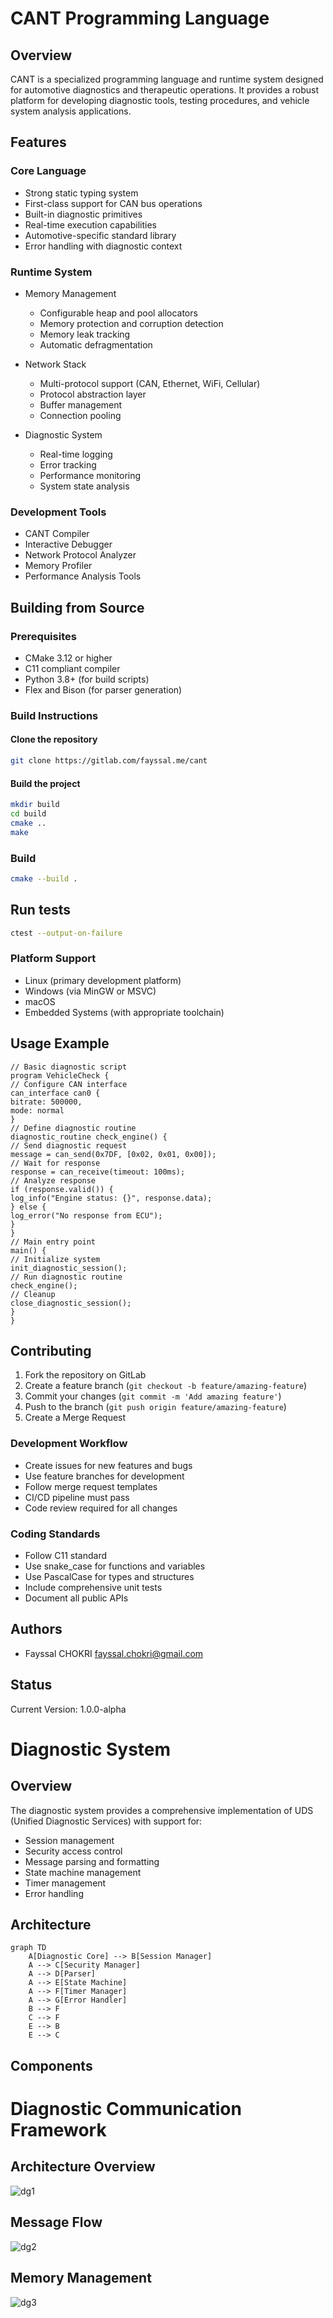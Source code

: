 # CANT Programming Language

## Overview
CANT is a specialized programming language and runtime system designed for automotive diagnostics and therapeutic operations. It provides a robust platform for developing diagnostic tools, testing procedures, and vehicle system analysis applications.

## Features

### Core Language
- Strong static typing system
- First-class support for CAN bus operations
- Built-in diagnostic primitives
- Real-time execution capabilities
- Automotive-specific standard library
- Error handling with diagnostic context

### Runtime System
- Memory Management
  - Configurable heap and pool allocators
  - Memory protection and corruption detection
  - Memory leak tracking
  - Automatic defragmentation

- Network Stack
  - Multi-protocol support (CAN, Ethernet, WiFi, Cellular)
  - Protocol abstraction layer
  - Buffer management
  - Connection pooling

- Diagnostic System
  - Real-time logging
  - Error tracking
  - Performance monitoring
  - System state analysis

### Development Tools
- CANT Compiler
- Interactive Debugger
- Network Protocol Analyzer
- Memory Profiler
- Performance Analysis Tools

## Building from Source

### Prerequisites
- CMake 3.12 or higher
- C11 compliant compiler
- Python 3.8+ (for build scripts)
- Flex and Bison (for parser generation)

### Build Instructions
#### Clone the repository
```bash
git clone https://gitlab.com/fayssal.me/cant
```
#### Build the project
```bash
mkdir build
cd build
cmake ..
make
```
### Build 
```bash 
cmake --build .
```

## Run tests
```bash
ctest --output-on-failure
```
### Platform Support
- Linux (primary development platform)
- Windows (via MinGW or MSVC)
- macOS
- Embedded Systems (with appropriate toolchain)

## Usage Example
```cant
// Basic diagnostic script
program VehicleCheck {
// Configure CAN interface
can_interface can0 {
bitrate: 500000,
mode: normal
}
// Define diagnostic routine
diagnostic_routine check_engine() {
// Send diagnostic request
message = can_send(0x7DF, [0x02, 0x01, 0x00]);
// Wait for response
response = can_receive(timeout: 100ms);
// Analyze response
if (response.valid()) {
log_info("Engine status: {}", response.data);
} else {
log_error("No response from ECU");
}
}
// Main entry point
main() {
// Initialize system
init_diagnostic_session();
// Run diagnostic routine
check_engine();
// Cleanup
close_diagnostic_session();
}
}
``` 

## Contributing
1. Fork the repository on GitLab
2. Create a feature branch (`git checkout -b feature/amazing-feature`)
3. Commit your changes (`git commit -m 'Add amazing feature'`)
4. Push to the branch (`git push origin feature/amazing-feature`)
5. Create a Merge Request

### Development Workflow
- Create issues for new features and bugs
- Use feature branches for development
- Follow merge request templates
- CI/CD pipeline must pass
- Code review required for all changes

### Coding Standards
- Follow C11 standard
- Use snake_case for functions and variables
- Use PascalCase for types and structures
- Include comprehensive unit tests
- Document all public APIs

## Authors
- Fayssal CHOKRI <fayssal.chokri@gmail.com>

## Status
Current Version: 1.0.0-alpha

# Diagnostic System

## Overview
The diagnostic system provides a comprehensive implementation of UDS (Unified Diagnostic Services) with support for:
- Session management
- Security access control
- Message parsing and formatting
- State machine management
- Timer management
- Error handling

## Architecture
```mermaid
graph TD
    A[Diagnostic Core] --> B[Session Manager]
    A --> C[Security Manager]
    A --> D[Parser]
    A --> E[State Machine]
    A --> F[Timer Manager]
    A --> G[Error Handler]
    B --> F
    C --> F
    E --> B
    E --> C
```

## Components

# Diagnostic Communication Framework

## Architecture Overview
![dg1](https://www.plantuml.com/plantuml/png/NP71JiCm38RlUGfhzxq26cn2FL244D8E4GVJkY6YIP2JC4s8TsU9Kr5s-_qvjlzVsSM4dBARrISE7sW8DWUBneUOx03xmBI1RwKBUmuv4Ry2Hk0g1T_RUS5JbKht52CQwj2FSskvQ5gfz5sU9k8UFPhMVSjJRrZz_9deaCSJCi43dechX_tj8npOVhMP0RtIBzOHGtUi99L2wIEcuNqCfhBJHQptzkG2dq6EE_AfhcxqAOHPt98h-Z8eIM6xlMdfLcGTQf7IaK3Nj5gMBJBUhiZZVsX7VYoVyWi0)


## Message Flow
![dg2](https://www.plantuml.com/plantuml/png/PPAnJiGm38RtF8LrUuVUs04TGY0MbaCyWDKOY1JIA7P0lFrTwaPHcybHVzlV_rkzi62I_EDDl5StkuX1uFJyz07Z2P21vZpkjUkIXT8gflMvbr-Sh_AdyvtyYi7wJV_MTuy-L_JP53uC3njgWdSA5jw86R_8u2pk5uMg4IsbNT4JFCRe_q4zSUjNsMY1eUtVMk5AdBqOIuUHXgZk9rWFqdkgwTQg8oNH7R6aFqmjHVaAmsuZSLm2ayuU7Ee5Mu-b3bbDAd8i2oMdqAUgXxjGiEKdk040)

## Memory Management
![dg3](https://www.plantuml.com/plantuml/png/PO_D2i8m48Jl-nGzAgMl85N1dqEXw1EiwRO8swpijYVntKs8HLjFoMHclY5Gse0wZ3s3OpJBAkfh4SwUa9_zVLYj8TyoYukNWnB5yuXwmuxsmamkHbwVycviMz8AVN3r3v7S2VHLjOeZinzE5IHsT4BVS09ToJSncvukP0_nHilsVByeDjDtO46CrYmCPHWOUtu3)